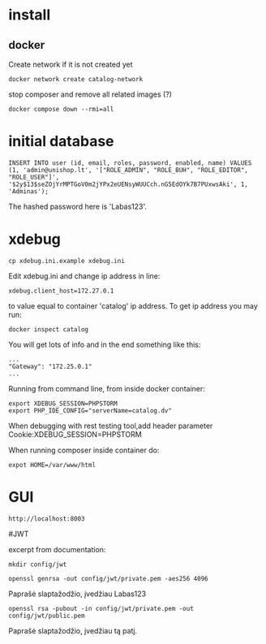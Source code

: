 # install


## docker

Create network if it is not created yet

    docker network create catalog-network


stop composer and remove all related images (?)

    docker compose down --rmi=all


# initial database

    INSERT INTO user (id, email, roles, password, enabled, name) VALUES (1, 'admin@unishop.lt', '["ROLE_ADMIN", "ROLE_BUH", "ROLE_EDITOR", "ROLE_USER"]', '$2y$13$seZOjYrMPTGoV0m2jYPx2eUENsyWUUCch.nG5EdOYk7B7PUxwsAki', 1, 'Adminas');

The hashed password here is 'Labas123'.


# xdebug

    cp xdebug.ini.example xdebug.ini

Edit xdebug.ini and change ip address in line:

    xdebug.client_host=172.27.0.1

to value equal to container 'catalog' ip address. To get ip address you may run:

    docker inspect catalog

You will get lots of info and in the end something like this:
    
    ...
    "Gateway": "172.25.0.1"
    ...


Running from command line, from inside docker container:

    export XDEBUG_SESSION=PHPSTORM
    export PHP_IDE_CONFIG="serverName=catalog.dv"

When debugging with rest testing tool,add header parameter Cookie:XDEBUG_SESSION=PHPSTORM

When running composer inside container do:

    expot HOME=/var/www/html

# GUI

    http://localhost:8003


#JWT

excerpt from documentation:

    mkdir config/jwt

    openssl genrsa -out config/jwt/private.pem -aes256 4096

Paprašė slaptažodžio, įvedžiau Labas123

    openssl rsa -pubout -in config/jwt/private.pem -out config/jwt/public.pem

Paprašė slaptažodžio, įvedžiau tą patį.


    